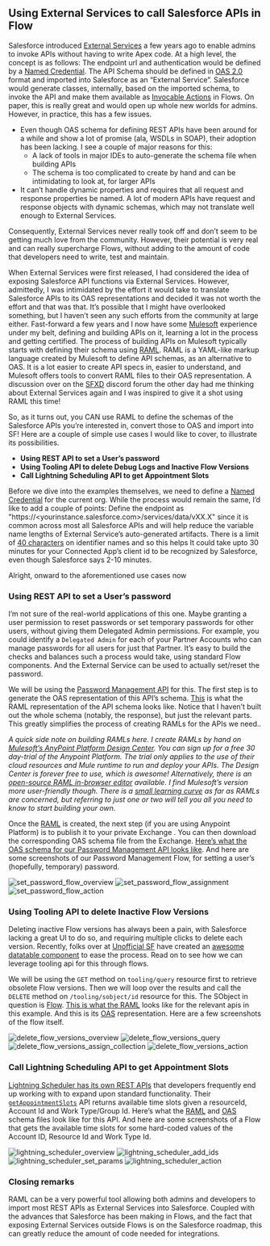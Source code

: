 ## Using External Services to call Salesforce APIs in Flow

Salesforce introduced <a href="https://trailhead.salesforce.com/en/content/learn/modules/external-services/get-started-with-external-services" target="_blank">External Services</a> a few years ago to enable admins to invoke APIs without having to write Apex code. At a high level, the concept is as follows: The endpoint url and authentication would be defined by a <a href="https://help.salesforce.com/articleView?id=named_credentials_about.htm" target="_blank">Named Credential</a>. The API Schema should be defined in <a href="https://swagger.io/specification/v2/">OAS 2.0</a> format and imported into Salesforce as an “External Service”. Salesforce would generate classes, internally, based on the imported schema, to invoke the API and make them available as <a href="https://developer.salesforce.com/docs/atlas.en-us.api_rest.meta/api_rest/resources_actions_invocable.htm" target="_blank">Invocable Actions</a> in Flows. On paper, this is really great and would open up whole new worlds for admins. However, in practice, this has a few issues.

- Even though OAS schema for defining REST APIs have been around for a while and show a lot of promise (ala, WSDLs in SOAP), their adoption has been lacking. I see a couple of major reasons for this:
  - A lack of tools in major IDEs to auto-generate the schema file when building APIs
  - The schema is too complicated to create by hand and can be intimidating to look at, for larger APIs
- It can’t handle dynamic properties and requires that all request and response properties be named. A lot of modern APIs have request and response objects with dynamic schemas, which may not translate well enough to External Services.

Consequently, External Services never really took off and don’t seem to be getting much love from the community. However, their potential is very real and can really supercharge Flows, without adding to the amount of code that developers need to write, test and maintain.

When External Services were first released, I had considered the idea of exposing Salesforce API functions via External Services. However, admittedly, I was intimidated by the effort it would take to translate Salesforce APIs to its OAS representations and decided it was not worth the effort and that was that. It’s possible that I might have overlooked something, but I haven’t seen any such efforts from the community at large either. Fast-forward a few years and I now have some <a href="https://www.mulesoft.com/" target="_blank">Mulesoft</a> experience under my belt, defining and building APIs on it, learning a lot in the process and getting certified. The process of building APIs on Mulesoft typically starts with defining their schema using <a href="https://raml.org/" target="_blank">RAML</a>. RAML is a YAML-like markup language created by Mulesoft to define API schemas, as an alternative to OAS. It is a lot easier to create API specs in, easier to understand, and Mulesoft offers tools to convert RAML files to their OAS representation. A discussion over on the <a href="https://sfxd.github.io/" target="_blank">SFXD</a> discord forum the other day had me thinking about External Services again and I was inspired to give it a shot using RAML this time!

So, as it turns out, you CAN use RAML to define the schemas of the Salesforce APIs you’re interested in, convert those to OAS and import into SF! Here are a couple of simple use cases I would like to cover, to illustrate its possibilities.

- **Using REST API to set a User’s password**
- **Using Tooling API to delete Debug Logs and Inactive Flow Versions**
- **Call Lightning Scheduling API to get Appointment Slots**

Before we dive into the examples themselves, we need to define a <a href="https://www.jitendrazaa.com/blog/salesforce/salesforce-to-salesforce-integration-using-named-credentials-in-just-5-lines-of-code/" target="_blank">Named Credential</a> for the current org. While the process would remain the same, I’d like to add a couple of points:
Define the endpoint as "https://<yourinstance.salesforce.com>/services/data/vXX.X" since it is common across most all Salesforce APIs and will help reduce the variable name lengths of External Service’s auto-generated artifacts. There is a limit of <a href="https://help.salesforce.com/articleView?id=enhanced_external_services_considerations.htm&type=5" target="_blank">40 characters</a> on identifier names and so this helps
It could take upto 30 minutes for your Connected App’s client id to be recognized by Salesforce, even though Salesforce says 2-10 minutes.

Alright, onward to the aforementioned use cases now

### Using REST API to set a User’s password

I’m not sure of the real-world applications of this one. Maybe granting a user permission to reset passwords or set temporary passwords for other users, without giving them Delegated Admin permissions. For example, you could identify a `Delegated Admin` for each of your Partner Accounts who can manage passwords for all users for just that Partner. It’s easy to build the checks and balances such a process would take, using standard Flow components. And the External Service can be used to actually set/reset the password.

We will be using the <a href="https://developer.salesforce.com/docs/atlas.en-us.api_rest.meta/api_rest/dome_sobject_user_password.htm" target="_blank">Password Management API</a> for this. The first step is to generate the OAS representation of this API’s schema. [This](./assets/artifacts/password-api-raml.yml) is what the RAML representation of the API schema looks like. Notice that I haven’t built out the whole schema (notably, the response), but just the relevant parts. This greatly simplifies the process of creating RAMLs for the APIs we need..

_A quick side note on building RAMLs here. I create RAMLs by hand on <a href="https://www.mulesoft.com/platform/anypoint-design-center" target="_blank">Mulesoft’s AnyPoint Platform Design Center</a>. You can sign up for a free 30 day-trial of the Anypoint Platform. The trial only applies to the use of their cloud resources and Mule runtime to run and deploy your APIs. The Design Center is forever free to use, which is awesome! Alternatively, there is an <a href="http://mulesoft.github.io/api-designer/" target="_blank">open-source RAML in-browser editor</a> available. I find Mulesoft’s version more user-friendly though. There is a <a href="https://raml.org/developers/raml-100-tutorial" target="_blank">small learning curve</a> as far as RAMLs are concerned, but referring to just one or two will tell you all you need to know to start building your own_.

Once the [RAML](./assets/artifacts/password-api-raml.yml) is created, the next step (if you are using Anypoint Platform) is to publish it to your private Exchange . You can then download the corresponding OAS schema file from the Exchange. [Here’s what the OAS schema for our Password Management API looks like](./assets/artifacts/password-api-oas.json). And here are some screenshots of our Password Management Flow, for setting a user’s (hopefully, temporary) password.

![set_password_flow_overview](./assets/images/change_pass_overview.png)
![set_password_flow_assignment](./assets/images/change_pass_set_pass.png)
![set_password_flow_action](./assets/images/change_pass_call_action.png)

### Using Tooling API to delete Inactive Flow Versions

Deleting inactive Flow versions has always been a pain, with Salesforce lacking a great UI to do so, and requiring multiple clicks to delete each version. Recently, folks over at <a href="https://unofficialsf.com" target="_blank">Unofficial SF</a> have created an <a href="https://unofficialsf.com/flow-and-process-builder-list-view-with-batch-delete/" target="_blank">awesome datatable component</a> to ease the process. Read on to see how we can leverage tooling api for this through flows.

We will be using the `GET` method on `tooling/query` resource first to retrieve obsolete Flow versions. Then we will loop over the results and call the `DELETE` method on `/tooling/sobject/id` resource for this. The SObject in question is <a href="https://developer.salesforce.com/docs/atlas.en-us.api_tooling.meta/api_tooling/tooling_api_objects_flow.htm" target="_blank">Flow</a>. [This is what the RAML](./assets/artifacts/sf-tooling-api-raml.yml) looks like for the relevant apis in this example. And this is its [OAS](./assets/artifacts/sf-tooling-api-oas.json) representation. Here are a few screenshots of the flow itself.

![delete_flow_versions_overview](./assets/images/delete_flows_overview.png)
![delete_flow_versions_query](./assets/images/delete_flows_query.png)
![delete_flow_versions_assign_collection](./assets/images/delete_flows_assign_collection.png)
![delete_flow_versions_action](./assets/images/delete_flows_action.png)

### Call Lightning Scheduling API to get Appointment Slots

<a href="https://developer.salesforce.com/docs/atlas.en-us.api_rest.meta/api_rest/resources_ls_intro.htm" target="_blank">Lightning Scheduler has its own REST APIs</a> that developers frequently end up working with to expand upon standard functionality. Their <a href="https://developer.salesforce.com/docs/atlas.en-us.api_rest.meta/api_rest/requests_ls_getappointmentslots.htm" target="_blank">`getAppointmentSlots`</a> API returns available time slots given a resourceId, Account Id and Work Type/Group Id. Here’s what the [RAML](./assets/artifacts/scheduling-api-raml.yml) and [OAS](./assets/artifacts/scheduling-api-oas.json) schema files look like for this API. And here are some screenshots of a Flow that gets the available time slots for some hard-coded values of the Account ID, Resource Id and Work Type Id.

![lightning_scheduler_overview](./assets/images/scheduling_overview.png)
![lightning_scheduler_add_ids](./assets/images/scheduling_add_ids.png)
![lightning_scheduler_set_params](./assets/images/scheduling_setparams.png)
![lightning_scheduler_action](./assets/images/scheduling_action.png)

### Closing remarks

RAML can be a very powerful tool allowing both admins and developers to import most REST APIs as External Services into Salesforce. Coupled with the advances that Salesforce has been making in Flows, and the fact that exposing External Services outside Flows is on the Salesforce roadmap, this can greatly reduce the amount of code needed for integrations.

